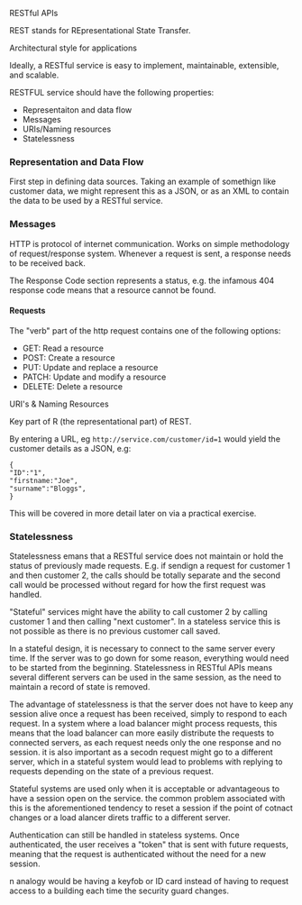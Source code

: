 RESTful APIs

REST stands for REpresentational State Transfer.

Architectural style for applications

Ideally, a RESTful service is easy to implement, maintainable, extensible, and scalable.

RESTFUL service should have the following properties:
- Representaiton and data flow
- Messages
- URIs/Naming resources
- Statelessness


### Representation and Data Flow

First step in defining data sources. Taking an example of somethign like customer data, we might represent this as a JSON, or as an XML to contain the data to be used by a RESTful service.

### Messages

HTTP is protocol of internet communication. Works on simple methodology of request/response system. Whenever a request is sent, a response needs to be received back.

The Response Code section represents a status, e.g. the infamous 404 response code means that a resource cannot be found.


#### Requests

The "verb" part of the http request contains one of the following options:
- GET: Read a resource
- POST: Create a resource
- PUT: Update and replace a resource
- PATCH: Update and modify a resource
- DELETE: Delete a resource

URI's & Naming Resources

Key part of R (the representational part) of REST.

By entering a URL, eg `http://service.com/customer/id=1` would yield the customer details as a JSON, e.g:

```
{
"ID":"1",
"firstname:"Joe",
"surname":"Bloggs",
}
```
This will be covered in more detail later on via a practical exercise.



### Statelessness

Statelessness emans that a RESTful service does not maintain or hold the status of previously made requests. E.g. if sendign a request for customer 1 and then customer 2, the calls should be totally separate and the second call would be processed without regard for how the first request was handled.

"Stateful" services might have the ability to call customer 2 by calling customer 1 and then calling "next customer". In a stateless service this is not possible as there is no previous customer call saved. 

In a stateful design, it is necessary to connect to the same server every time. If the server was to go down for some reason, everything would need to be started from the beginning. Statelessness in RESTful APIs means several different servers can be used in the same session, as the need to maintain a record of state is removed.

The advantage of statelessness is that the server does not have to keep any session alive once a request has been received, simply to respond to each request. In a system where a load balancer might process requests, this means that the load balancer can more easily distribute the requests to connected servers, as each request needs only the one response and no session. it is also important as a secodn request might go to a different server, which in a stateful system would lead to problems with replying to requests depending on the state of a previous request.

Stateful systems are used only when it is acceptable or advantageous to have a session open on the service. the common problem associated with this is the aforementioned tendency to reset a session if the point of cotnact changes or a load alancer direts traffic to a different server.

 Authentication can still be handled in stateless systems. Once authenticated, the user receives a "token" that is sent with future requests, meaning that the request is authenticated without the need for a new session. 
 
n analogy would be having a keyfob or ID card instead of having to request access to a building each time the security guard changes.